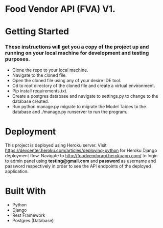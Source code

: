 # Food Vendor API (FVA) V1.
# Getting Started
### These instructions will get you a copy of the project up and running on your local machine for development and testing purposes.
* Clone the repo to your local machine.
* Navigate to the cloned file.
* Open the cloned file using any of your desire IDE tool.
* Cd to root directory of the cloned file and create a virtual environment.
* Pip install requirements.txt.
* Create a postgres database and navigate to settings.py to change to the database created.
* Run python manage.py migrate to migrate the Model Tables to the database and ./manage.py runserver to run the program.
# Deployment
This project is deployed using Heroku server. Visit https://devcenter.heroku.com/articles/deploying-python for Heroku Django deployment flow. 
Navigate to http://foodvendorapi.herokuapp.com/ to login to admin panel using
__testing@gmail.com__ and __password__ as username and password respectively in order to see the API endpoints of the deployed application.
# Built With
* Python
* Django 
* Rest Framework
* Postgres (Database)

